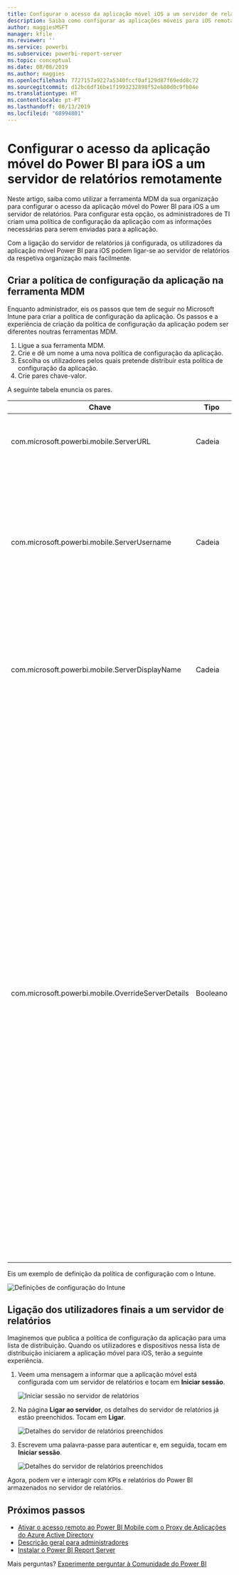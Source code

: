 ```yaml
---
title: Configurar o acesso da aplicação móvel iOS a um servidor de relatórios remotamente
description: Saiba como configurar as aplicações móveis para iOS remotamente para o seu servidor de relatórios.
author: maggiesMSFT
manager: kfile
ms.reviewer: ''
ms.service: powerbi
ms.subservice: powerbi-report-server
ms.topic: conceptual
ms.date: 08/08/2019
ms.author: maggies
ms.openlocfilehash: 7727157a9227a5340fccf0af129d87f69edd8c72
ms.sourcegitcommit: d12bc6df16be1f1993232898f52eb80d0c9fb04e
ms.translationtype: HT
ms.contentlocale: pt-PT
ms.lasthandoff: 08/13/2019
ms.locfileid: "68994801"
---
```

# <a name="configure-power-bi-ios-mobile-app-access-to-a-report-server-remotely"></a>Configurar o acesso da aplicação móvel do Power BI para iOS a um servidor de relatórios remotamente

Neste artigo, saiba como utilizar a ferramenta MDM da sua organização para configurar o acesso da aplicação móvel do Power BI para iOS a um servidor de relatórios. Para configurar esta opção, os administradores de TI criam uma política de configuração da aplicação com as informações necessárias para serem enviadas para a aplicação. 

 Com a ligação do servidor de relatórios já configurada, os utilizadores da aplicação móvel Power BI para iOS podem ligar-se ao servidor de relatórios da respetiva organização mais facilmente. 

## <a name="create-the-app-configuration-policy-in-mdm-tool"></a>Criar a política de configuração da aplicação na ferramenta MDM 

Enquanto administrador, eis os passos que tem de seguir no Microsoft Intune para criar a política de configuração da aplicação. Os passos e a experiência de criação da política de configuração da aplicação podem ser diferentes noutras ferramentas MDM. 

1. Ligue a sua ferramenta MDM. 
2. Crie e dê um nome a uma nova política de configuração da aplicação. 
3. Escolha os utilizadores pelos quais pretende distribuir esta política de configuração da aplicação. 
4. Crie pares chave-valor. 

A seguinte tabela enuncia os pares.

|Chave  |Tipo  |Descrição  |
|---------|---------|---------|
| com.microsoft.powerbi.mobile.ServerURL | Cadeia | URL do Servidor de Relatórios <br> Deve começar por http/https |
| com.microsoft.powerbi.mobile.ServerUsername | Cadeia | [opcional] <br> O nome de utilizador a utilizar para ligar o servidor. <br> Se não existir, a aplicação pedirá ao utilizador para escrever o nome de utilizador para a ligação.| 
| com.microsoft.powerbi.mobile.ServerDisplayName | Cadeia | [opcional] <br> O valor predefinido é "Servidor de relatórios" <br> Um nome amigável utilizado na aplicação para representar o servidor | 
| com.microsoft.powerbi.mobile.OverrideServerDetails | Booleano | O valor predefinido é Verdadeiro <br>Quando definido como "True", substitui todas as definições do Servidor de Relatórios já existente no dispositivo móvel. Os servidores existentes que já estiverem configurados serão eliminados. <br> Quando a substituição está definida como Verdadeiro, isto impede também que o utilizador remova essa configuração. <br> Se estiver definido como "Falso", adicionará os valores emitidos, mantendo as definições existentes. <br> Se o mesmo URL do servidor já estiver configurado na aplicação móvel, esta manterá essa configuração tal como está. A aplicação não pedirá ao utilizador para voltar a autenticar para o mesmo servidor. |

Eis um exemplo de definição da política de configuração com o Intune.

![Definições de configuração do Intune](media/configure-powerbi-mobile-apps-remote/power-bi-ios-remote-configuration-settings.png)

## <a name="end-users-connecting-to-a-report-server"></a>Ligação dos utilizadores finais a um servidor de relatórios

 Imaginemos que publica a política de configuração da aplicação para uma lista de distribuição. Quando os utilizadores e dispositivos nessa lista de distribuição iniciarem a aplicação móvel para iOS, terão a seguinte experiência. 

1. Veem uma mensagem a informar que a aplicação móvel está configurada com um servidor de relatórios e tocam em **Iniciar sessão**.

    ![Iniciar sessão no servidor de relatórios](media/configure-powerbi-mobile-apps-remote/power-bi-config-server-sign-in.png)

2.  Na página **Ligar ao servidor**, os detalhes do servidor de relatórios já estão preenchidos. Tocam em **Ligar**.

    ![Detalhes do servidor de relatórios preenchidos](media/configure-powerbi-mobile-apps-remote/power-bi-ios-remote-configure-connect-server.png)

3. Escrevem uma palavra-passe para autenticar e, em seguida, tocam em **Iniciar sessão**. 

    ![Detalhes do servidor de relatórios preenchidos](media/configure-powerbi-mobile-apps-remote/power-bi-config-server-address.png)

Agora, podem ver e interagir com KPIs e relatórios do Power BI armazenados no servidor de relatórios.

## <a name="next-steps"></a>Próximos passos

- [Ativar o acesso remoto ao Power BI Mobile com o Proxy de Aplicações do Azure Active Directory](https://docs.microsoft.com/azure/active-directory/manage-apps/application-proxy-integrate-with-power-bi)
- [Descrição geral para administradores](admin-handbook-overview.md)  
- [Instalar o Power BI Report Server](install-report-server.md)  

Mais perguntas? [Experimente perguntar à Comunidade do Power BI](https://community.powerbi.com/)


